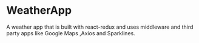 # WeatherApp

A weather app that is built with react-redux and uses middleware and third party apps like Google Maps ,Axios and Sparklines.

